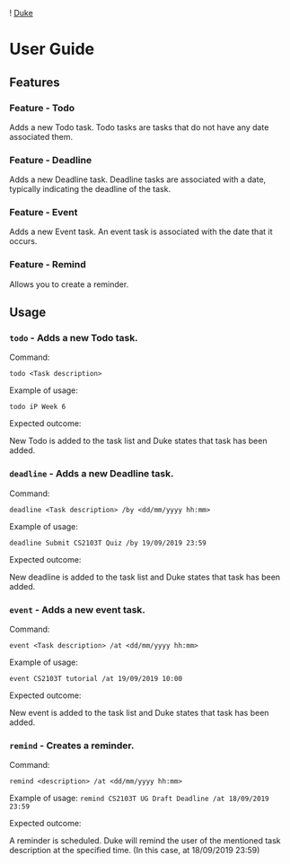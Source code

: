 ! [Duke](Ui.png)
# User Guide

## Features

### Feature - Todo
Adds a new Todo task. Todo tasks are tasks that do not have any
date associated them.

### Feature - Deadline
Adds a new Deadline task. Deadline tasks are associated with a date, typically indicating the deadline of the task.

### Feature - Event
Adds a new Event task. An event task is associated with the date that it occurs.

### Feature - Remind
Allows you to create a reminder.

## Usage

### `todo` - Adds a new Todo task.

Command:

`todo <Task description>`

Example of usage:

`todo iP Week 6`

Expected outcome:

New Todo is added to the task list and Duke states that task has been added.


### `deadline` - Adds a new Deadline task.

Command:

`deadline <Task description> /by <dd/mm/yyyy hh:mm>`

Example of usage:

`deadline Submit CS2103T Quiz /by 19/09/2019 23:59`

Expected outcome:

New deadline is added to the task list and Duke states that task has been added.

### `event` - Adds a new event task.

Command:

`event <Task description> /at <dd/mm/yyyy hh:mm>`

Example of usage:

`event CS2103T tutorial /at 19/09/2019 10:00`

Expected outcome:

New event is added to the task list and Duke states that task has been added.

### `remind` - Creates a reminder.

Command:

`remind <description> /at <dd/mm/yyyy hh:mm>`

Example of usage:
`remind CS2103T UG Draft Deadline /at 18/09/2019 23:59 `

Expected outcome:

A reminder is scheduled. Duke will remind the user of the mentioned task description at the specified time. (In this case, at 18/09/2019 23:59)